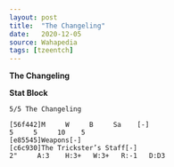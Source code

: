 ```yaml
---
layout: post
title:  "The Changeling"
date:   2020-12-05
source: Wahapedia
tags: [tzeentch]
---
```


**The Changeling**

**Stat Block**
```
5/5 The Changeling
```

```
[56f442]M     W     B     Sa    [-]
5     5     10    5     
[e85545]Weapons[-]
[c6c930]The Trickster’s Staff[-]
2"     A:3    H:3+   W:3+   R:-1   D:D3  
```


